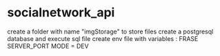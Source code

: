 # socialnetwork_api
create a folder with name "imgStorage" to store files
create a postgresql database and execute sql file
create env file with variables :
FRASE
SERVER_PORT
MODE = DEV

